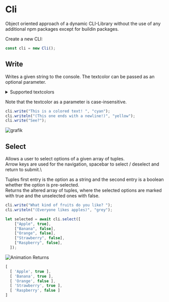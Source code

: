 # Cli
Object oriented approach of a dynamic CLI-Library without the use of any additional npm packages except for buildin packages.

Create a new CLI:
```typescript
const cli = new Cli();
```

Write
-
Writes a given string to the console. The textcolor can be passed as an optional parameter.

<details>
  <summary>Supported textcolors</summary>
  
  - Black
  - Blue
  - Green
  - Grey
  - Magenta
  - Red
  - White
  - Yellow
  - Reset ( Resets to the default CLI-Color ) 
</details>

Note that the textcolor as a parameter is case-insensitive.

```typescript
cli.write("This is a colored text! ", "cyan");
cli.writeln("(This one ends with a newline!)", "yellow");
cli.write("See?");
```
![grafik](https://user-images.githubusercontent.com/77332531/190852833-dee999bd-800e-43d3-8e62-8290855e5456.png)


Select
-
Allows a user to select options of a given array of tuples.\
Arrow keys are used for the navigation, spacebar to select / deselect and return to submit.\

Tuples first entry is the option as a string and the second entry is a boolean whether the option is pre-selected.\
Returns the altered array of tuples, where the selected options are marked with true and the unselected ones with false.

```typescript
cli.write("What kind of fruits do you like? ");
cli.writeln("(Everyone likes apples)", "grey");

let selected = await cli.select([
    ["Apple", true],
    ["Banana", false],
    ["Orange", false],
    ["Strawberry", false],
    ["Raspberry", false],
  ]);
```
![Animation](https://user-images.githubusercontent.com/77332531/190853488-95e50f7a-a26a-476c-8a22-ba96ec1f40fb.gif)
Returns
```typescript
[
  [ 'Apple', true ],
  [ 'Banana', true ],
  [ 'Orange', false ],
  [ 'Strawberry', true ],
  [ 'Raspberry', false ]
]
```

